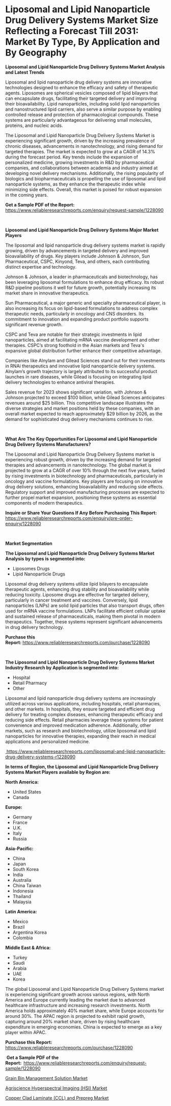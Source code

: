 <p><h1>Liposomal and Lipid Nanoparticle Drug Delivery Systems Market Size Reflecting a Forecast Till 2031: Market By Type, By Application and By Geography</h1></p><p><strong>Liposomal and Lipid Nanoparticle Drug Delivery Systems Market Analysis and Latest Trends</strong></p>
<p><p>Liposomal and lipid nanoparticle drug delivery systems are innovative technologies designed to enhance the efficacy and safety of therapeutic agents. Liposomes are spherical vesicles composed of lipid bilayers that can encapsulate drugs, facilitating their targeted delivery and improving their bioavailability. Lipid nanoparticles, including solid lipid nanoparticles and nanostructured lipid carriers, also serve a similar purpose by enabling controlled release and protection of pharmacological compounds. These systems are particularly advantageous for delivering small molecules, proteins, and nucleic acids.</p><p>The Liposomal and Lipid Nanoparticle Drug Delivery Systems Market is experiencing significant growth, driven by the increasing prevalence of chronic diseases, advancements in nanotechnology, and rising demand for targeted therapies. The market is expected to grow at a CAGR of 14.3% during the forecast period. Key trends include the expansion of personalized medicine, growing investments in R&D by pharmaceutical companies, and collaborations between academia and industry aimed at developing novel delivery mechanisms. Additionally, the rising popularity of biologics and biopharmaceuticals is propelling the use of liposomal and lipid nanoparticle systems, as they enhance the therapeutic index while minimizing side effects. Overall, this market is poised for robust expansion in the coming years.</p></p>
<p><strong>Get a Sample PDF of the Report:&nbsp;</strong> <a href="https://www.reliableresearchreports.com/enquiry/request-sample/1228090?utm_campaign=120&utm_medium=2&utm_source=Github&utm_content=ia&utm_term=29122024&utm_id=liposomal-and-lipid-nanoparticle-drug-delivery-systems">https://www.reliableresearchreports.com/enquiry/request-sample/1228090</a></p>
<p>&nbsp;</p>
<p><strong>Liposomal and Lipid Nanoparticle Drug Delivery Systems Major Market Players</strong></p>
<p><p>The liposomal and lipid nanoparticle drug delivery systems market is rapidly growing, driven by advancements in targeted delivery and improved bioavailability of drugs. Key players include Johnson & Johnson, Sun Pharmaceutical, CSPC, Kinyond, Teva, and others, each contributing distinct expertise and technology.</p><p>Johnson & Johnson, a leader in pharmaceuticals and biotechnology, has been leveraging liposomal formulations to enhance drug efficacy. Its robust R&D pipeline positions it well for future growth, potentially increasing its market share in innovative therapeutics.</p><p>Sun Pharmaceutical, a major generic and specialty pharmaceutical player, is also increasing its focus on lipid-based formulations to address complex therapeutic needs, particularly in oncology and CNS disorders. Its commitment to innovation and expanding product portfolio supports significant revenue growth.</p><p>CSPC and Teva are notable for their strategic investments in lipid nanoparticles, aimed at facilitating mRNA vaccine development and other therapies. CSPC’s strong foothold in the Asian markets and Teva's expansive global distribution further enhance their competitive advantage.</p><p>Companies like Alnylam and Gilead Sciences stand out for their investments in RNAi therapeutics and innovative lipid nanoparticle delivery systems. Alnylam’s growth trajectory is largely attributed to its successful product launches in rare diseases, while Gilead is focusing on integrating lipid delivery technologies to enhance antiviral therapies.</p><p>Sales revenue for 2023 shows significant variation, with Johnson & Johnson projected to exceed $100 billion, while Gilead Sciences anticipates revenues around $25 billion. This competitive landscape illustrates the diverse strategies and market positions held by these companies, with an overall market expected to reach approximately $29 billion by 2026, as the demand for sophisticated drug delivery mechanisms continues to rise.</p></p>
<p>&nbsp;</p>
<p><strong>What Are The Key Opportunities For Liposomal and Lipid Nanoparticle Drug Delivery Systems Manufacturers?</strong></p>
<p><p>The Liposomal and Lipid Nanoparticle Drug Delivery Systems market is experiencing robust growth, driven by the increasing demand for targeted therapies and advancements in nanotechnology. The global market is projected to grow at a CAGR of over 10% through the next five years, fueled by rising investments in biotechnology and pharmaceuticals, particularly in oncology and vaccine formulations. Key players are focusing on innovative drug delivery solutions, enhancing bioavailability and reducing side effects. Regulatory support and improved manufacturing processes are expected to further propel market expansion, positioning these systems as essential components of modern therapeutics.</p></p>
<p><strong>Inquire or Share Your Questions If Any Before Purchasing This Report:</strong> <a href="https://www.reliableresearchreports.com/enquiry/pre-order-enquiry/1228090?utm_campaign=120&utm_medium=2&utm_source=Github&utm_content=ia&utm_term=29122024&utm_id=liposomal-and-lipid-nanoparticle-drug-delivery-systems">https://www.reliableresearchreports.com/enquiry/pre-order-enquiry/1228090</a></p>
<p>&nbsp;</p>
<p><strong>Market Segmentation</strong></p>
<p><strong>The Liposomal and Lipid Nanoparticle Drug Delivery Systems Market Analysis by types is segmented into:</strong></p>
<p><ul><li>Liposomes Drugs</li><li>Lipid Nanoparticle Drugs</li></ul></p>
<p><p>Liposomal drug delivery systems utilize lipid bilayers to encapsulate therapeutic agents, enhancing drug stability and bioavailability while reducing toxicity. Liposome drugs are effective for targeted delivery, particularly in cancer treatment and vaccines. Conversely, lipid nanoparticles (LNPs) are solid lipid particles that also transport drugs, often used for mRNA vaccine formulations. LNPs facilitate efficient cellular uptake and sustained release of pharmaceuticals, making them pivotal in modern therapeutics. Together, these systems represent significant advancements in drug delivery technology.</p></p>
<p><strong>Purchase this Report:&nbsp;</strong><a href="https://www.reliableresearchreports.com/purchase/1228090?utm_campaign=120&utm_medium=2&utm_source=Github&utm_content=ia&utm_term=29122024&utm_id=liposomal-and-lipid-nanoparticle-drug-delivery-systems">https://www.reliableresearchreports.com/purchase/1228090</a></p>
<p>&nbsp;</p>
<p><strong>The Liposomal and Lipid Nanoparticle Drug Delivery Systems Market Industry Research by Application is segmented into:</strong></p>
<p><ul><li>Hospital</li><li>Retail Pharmacy</li><li>Other</li></ul></p>
<p><p>Liposomal and lipid nanoparticle drug delivery systems are increasingly utilized across various applications, including hospitals, retail pharmacies, and other markets. In hospitals, they ensure targeted and efficient drug delivery for treating complex diseases, enhancing therapeutic efficacy and reducing side effects. Retail pharmacies leverage these systems for patient convenience and improved medication adherence. Additionally, other markets, such as research and biotechnology, utilize liposomal and lipid nanoparticles for innovative therapies, expanding their reach in medical applications and personalized medicine.</p></p>
<p><a href="https://www.reliableresearchreports.com/liposomal-and-lipid-nanoparticle-drug-delivery-systems-r1228090?utm_campaign=120&utm_medium=2&utm_source=Github&utm_content=ia&utm_term=29122024&utm_id=liposomal-and-lipid-nanoparticle-drug-delivery-systems">&nbsp;https://www.reliableresearchreports.com/liposomal-and-lipid-nanoparticle-drug-delivery-systems-r1228090</a></p>
<p><strong>In terms of Region, the Liposomal and Lipid Nanoparticle Drug Delivery Systems Market Players available by Region are:</strong></p>
<p>
    <p> <strong> North America: </strong>
        <ul>
            <li>United States</li>
            <li>Canada</li>
        </ul>
        </p> 
    <p> <strong> Europe: </strong>
        <ul>
            <li>Germany</li>
            <li>France</li>
            <li>U.K.</li>
            <li>Italy</li>
            <li>Russia</li>
        </ul>
        </p> 
    <p> <strong> Asia-Pacific: </strong>
        <ul>
            <li>China</li>
            <li>Japan</li>
            <li>South Korea</li>
            <li>India</li>
            <li>Australia</li>
            <li>China Taiwan</li>
            <li>Indonesia</li>
            <li>Thailand</li>
            <li>Malaysia</li>
        </ul>
        </p> 
    <p> <strong> Latin America: </strong>
        <ul>
            <li>Mexico</li>
            <li>Brazil</li>
            <li>Argentina Korea</li>
            <li>Colombia</li>
        </ul>
        </p> 
    <p> <strong> Middle East & Africa: </strong>
        <ul>
            <li>Turkey</li>
            <li>Saudi</li>
            <li>Arabia</li>
            <li>UAE</li>
            <li>Korea</li>
        </ul>
    </p>
    </p>
<p><p>The global Liposomal and Lipid Nanoparticle Drug Delivery Systems market is experiencing significant growth across various regions, with North America and Europe currently leading the market due to advanced healthcare infrastructure and increasing research investments. North America holds approximately 40% market share, while Europe accounts for around 30%. The APAC region is projected to exhibit rapid growth, capturing around 20% market share, driven by rising healthcare expenditure in emerging economies. China is expected to emerge as a key player within APAC.</p></p>
<p><strong>Purchase this Report: </strong><a href="https://www.reliableresearchreports.com/purchase/1228090?utm_campaign=120&utm_medium=2&utm_source=Github&utm_content=ia&utm_term=29122024&utm_id=liposomal-and-lipid-nanoparticle-drug-delivery-systems">https://www.reliableresearchreports.com/purchase/1228090</a></p>
<p>&nbsp;<strong>Get a Sample PDF of the Report:&nbsp;&nbsp;</strong><a href="https://www.reliableresearchreports.com/enquiry/request-sample/1228090?utm_campaign=120&utm_medium=2&utm_source=Github&utm_content=ia&utm_term=29122024&utm_id=liposomal-and-lipid-nanoparticle-drug-delivery-systems">https://www.reliableresearchreports.com/enquiry/request-sample/1228090</a></p>
<p><strong></strong></p>
<p><p><a href="https://github.com/maclarensidney/Market-Research-Report-List-1/blob/main/grain-bin-management-solution-market.md?utm_campaign=120&utm_medium=2&utm_source=Github&utm_content=ia&utm_term=29122024&utm_id=liposomal-and-lipid-nanoparticle-drug-delivery-systems">Grain Bin Management Solution Market</a></p><p><a href="https://github.com/DianaWilson796/Market-Research-Report-List-1/blob/main/agriscience-hyperspectral-imaging-hsi-market.md?utm_campaign=120&utm_medium=2&utm_source=Github&utm_content=ia&utm_term=29122024&utm_id=liposomal-and-lipid-nanoparticle-drug-delivery-systems">Agriscience Hyperspectral Imaging (HSI) Market</a></p><p><a href="https://github.com/joannesouthgate/Market-Research-Report-List-5/blob/main/copper-clad-laminate-ccl-and-prepreg-market.md?utm_campaign=120&utm_medium=2&utm_source=Github&utm_content=ia&utm_term=29122024&utm_id=liposomal-and-lipid-nanoparticle-drug-delivery-systems">Copper Clad Laminate (CCL) and Prepreg Market</a></p></p>